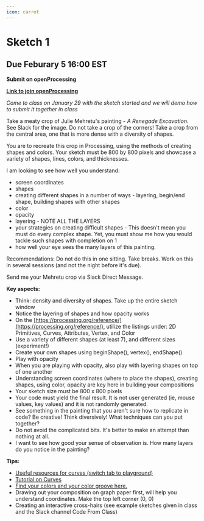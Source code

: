 ```yaml
---
icon: carrot
---
```


# Sketch 1

## **Due Feburary 5 16:00 EST**



**Submit on openProcessing**

[**Link to join openProcessing**](https://openprocessing.org/join/21F0B7)



_Come to class on January 29 with the sketch started and we will demo how to submit it together in class_

Take a meaty crop of Julie Mehretu's painting - _A Renegade Excavation_. See Slack for the image. Do not take a crop of the corners! Take a crop from the central area, one that is more dense with a diversity of shapes.

You are to recreate this crop in Processing, using the methods of creating shapes and colors. Your sketch must be 800 by 800 pixels and showcase a variety of shapes, lines, colors, and thicknesses.

I am looking to see how well you understand:

* screen coordinates
* shapes
* creating different shapes in a number of ways - layering, begin/end shape, building shapes with other shapes
* color
* opacity
* layering - NOTE ALL THE LAYERS
* your strategies on creating difficult shapes - This doesn't mean you must do every complex shape. Yet, you must show me how you would tackle such shapes with completion on 1
* how well your eye sees the many layers of this painting.

Recommendations: Do not do this in one sitting. Take breaks. Work on this in several sessions (and not the night before it's due).

Send me your Mehretu crop via Slack Direct Message.

**Key aspects:**



* Think: density and diversity of shapes. Take up the entire sketch window
* Notice the layering of shapes and how opacity works
* On the [https://processing.org/reference/](https://processing.org/reference/), utilize the listings under: 2D Primitives, Curves, Attributes, Vertex, and Color
* Use a variety of different shapes (at least 7), and different sizes (experiment!)
* Create your own shapes using beginShape(), vertex(), endShape()
* Play with opacity
* When you are playing with opacity, also play with layering shapes on top of one another
* Understanding screen coordinates (where to place the shapes), creating shapes, using color, opacity are key here in building your compositions
* Your sketch size must be 800 x 800 pixels
* Your code must yield the final result. It is not user generated (ie, mouse values, key values) and it is not randomly generated.
* See something in the painting that you aren't sure how to replicate in code? Be creative! Think diversively! What techniques can you put together?
* Do not avoid the complicated bits. It's better to make an attempt than nothing at all.
* I want to see how good your sense of observation is. How many layers do you notice in the painting?

**Tips:**



* [Useful resources for curves (switch tab to playground)](http://yining1023.github.io/p5PlayGround/)
* [Tutorial on Curves](https://processing.org/tutorials/curves/)
* [Find your colors and your color groove here.](https://color.adobe.com/create/color-wheel)
* Drawing out your composition on graph paper first, will help you understand coordinates. Make the top left corner (0, 0)
* Creating an interactive cross-hairs (see example sketches given in class and the Slack channel Code From Class)

